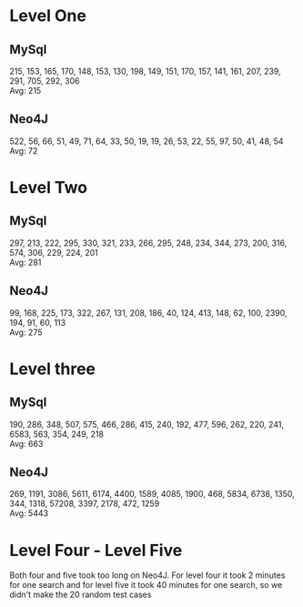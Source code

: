 # Level One
## MySql
215, 153, 165, 170, 148, 153, 130, 198, 149, 151, 170, 157, 141, 161, 207, 239, 291, 705, 292, 306 <br>
Avg: 215

## Neo4J
522, 56, 66, 51, 49, 71, 64, 33, 50, 19, 19, 26, 53, 22, 55, 97, 50, 41, 48, 54 <br>
Avg: 72

# Level Two
## MySql
297, 213, 222, 295, 330, 321, 233, 266, 295, 248, 234, 344, 273, 200, 316, 574, 306, 229, 224, 201 <br>
Avg: 281

## Neo4J
99, 168, 225, 173, 322, 267, 131, 208, 186, 40, 124, 413, 148, 62, 100, 2390, 194, 91, 60, 113 <br>
Avg: 275

# Level three
## MySql
190, 286, 348, 507, 575, 466, 286, 415, 240, 192, 477, 596, 262, 220, 241, 6583, 563, 354, 249, 218 <br>
Avg: 663

## Neo4J
269, 1191, 3086, 5611, 6174, 4400, 1589, 4085, 1900, 468, 5834, 6738, 1350, 344, 1318, 57208, 3397, 2178, 472, 1259 <br>
Avg: 5443

# Level Four - Level Five
Both four and five took too long on Neo4J. For level four it took 2 minutes for one search and for level five it took 40 minutes for one search, so we didn't make the 20 random test cases
